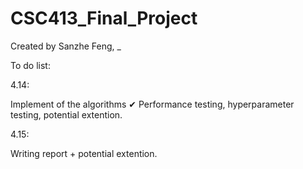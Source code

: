 # CSC413_Final_Project
Created by Sanzhe Feng, _

To do list:

4.14:

Implement of the algorithms ✔
Performance testing, hyperparameter testing, potential extention.

4.15:

Writing report + potential extention. 


